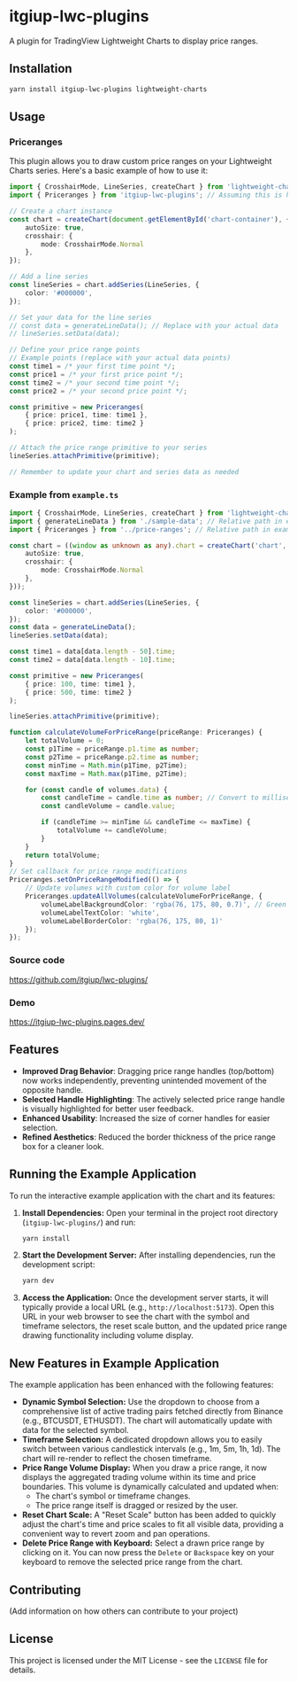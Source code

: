 # itgiup-lwc-plugins

A plugin for TradingView Lightweight Charts to display price ranges.

## Installation

```bash
yarn install itgiup-lwc-plugins lightweight-charts
```

## Usage
### Priceranges

This plugin allows you to draw custom price ranges on your Lightweight Charts series. Here's a basic example of how to use it:

```typescript
import { CrosshairMode, LineSeries, createChart } from 'lightweight-charts';
import { Priceranges } from 'itgiup-lwc-plugins'; // Assuming this is how you import your plugin

// Create a chart instance
const chart = createChart(document.getElementById('chart-container'), {
    autoSize: true,
    crosshair: {
        mode: CrosshairMode.Normal
    },
});

// Add a line series
const lineSeries = chart.addSeries(LineSeries, {
    color: '#000000',
});

// Set your data for the line series
// const data = generateLineData(); // Replace with your actual data
// lineSeries.setData(data);

// Define your price range points
// Example points (replace with your actual data points)
const time1 = /* your first time point */; 
const price1 = /* your first price point */; 
const time2 = /* your second time point */; 
const price2 = /* your second price point */; 

const primitive = new Priceranges(
    { price: price1, time: time1 },
    { price: price2, time: time2 }
);

// Attach the price range primitive to your series
lineSeries.attachPrimitive(primitive);

// Remember to update your chart and series data as needed
```

### Example from `example.ts`

```typescript
import { CrosshairMode, LineSeries, createChart } from 'lightweight-charts';
import { generateLineData } from './sample-data'; // Relative path in example
import { Priceranges } from '../price-ranges'; // Relative path in example

const chart = ((window as unknown as any).chart = createChart('chart', {
	autoSize: true,
	crosshair: {
		mode: CrosshairMode.Normal
	},
}));

const lineSeries = chart.addSeries(LineSeries, {
	color: '#000000',
});
const data = generateLineData();
lineSeries.setData(data);

const time1 = data[data.length - 50].time;
const time2 = data[data.length - 10].time;

const primitive = new Priceranges(
	{ price: 100, time: time1 },
	{ price: 500, time: time2 }
);

lineSeries.attachPrimitive(primitive);

function calculateVolumeForPriceRange(priceRange: Priceranges) {
    let totalVolume = 0;
    const p1Time = priceRange.p1.time as number;
    const p2Time = priceRange.p2.time as number;
    const minTime = Math.min(p1Time, p2Time);
    const maxTime = Math.max(p1Time, p2Time);

    for (const candle of volumes.data) {
        const candleTime = candle.time as number; // Convert to milliseconds for comparison with p1Time/p2Time
        const candleVolume = candle.value;

        if (candleTime >= minTime && candleTime <= maxTime) {
            totalVolume += candleVolume;
        }
    }
    return totalVolume;
}
// Set callback for price range modifications
Priceranges.setOnPriceRangeModified(() => {
    // Update volumes with custom color for volume label
    Priceranges.updateAllVolumes(calculateVolumeForPriceRange, {
        volumeLabelBackgroundColor: 'rgba(76, 175, 80, 0.7)', // Green background
        volumeLabelTextColor: 'white',
        volumeLabelBorderColor: 'rgba(76, 175, 80, 1)'
    });
});
```

### Source code
https://github.com/itgiup/lwc-plugins/

### Demo
https://itgiup-lwc-plugins.pages.dev/

## Features

*   **Improved Drag Behavior**: Dragging price range handles (top/bottom) now works independently, preventing unintended movement of the opposite handle.
*   **Selected Handle Highlighting**: The actively selected price range handle is visually highlighted for better user feedback.
*   **Enhanced Usability**: Increased the size of corner handles for easier selection.
*   **Refined Aesthetics**: Reduced the border thickness of the price range box for a cleaner look.

## Running the Example Application

To run the interactive example application with the chart and its features:

1.  **Install Dependencies:**
    Open your terminal in the project root directory (`itgiup-lwc-plugins/`) and run:
    ```bash
    yarn install
    ```

2.  **Start the Development Server:**
    After installing dependencies, run the development script:
    ```bash
    yarn dev
    ```

3.  **Access the Application:**
    Once the development server starts, it will typically provide a local URL (e.g., `http://localhost:5173`). Open this URL in your web browser to see the chart with the symbol and timeframe selectors, the reset scale button, and the updated price range drawing functionality including volume display.

## New Features in Example Application

The example application has been enhanced with the following features:

*   **Dynamic Symbol Selection:** Use the dropdown to choose from a comprehensive list of active trading pairs fetched directly from Binance (e.g., BTCUSDT, ETHUSDT). The chart will automatically update with data for the selected symbol.
*   **Timeframe Selection:** A dedicated dropdown allows you to easily switch between various candlestick intervals (e.g., 1m, 5m, 1h, 1d). The chart will re-render to reflect the chosen timeframe.
*   **Price Range Volume Display:** When you draw a price range, it now displays the aggregated trading volume within its time and price boundaries. This volume is dynamically calculated and updated when:
    *   The chart's symbol or timeframe changes.
    *   The price range itself is dragged or resized by the user.
*   **Reset Chart Scale:** A "Reset Scale" button has been added to quickly adjust the chart's time and price scales to fit all visible data, providing a convenient way to revert zoom and pan operations.
*   **Delete Price Range with Keyboard:** Select a drawn price range by clicking on it. You can now press the `Delete` or `Backspace` key on your keyboard to remove the selected price range from the chart.

## Contributing

(Add information on how others can contribute to your project)

## License

This project is licensed under the MIT License - see the `LICENSE` file for details.